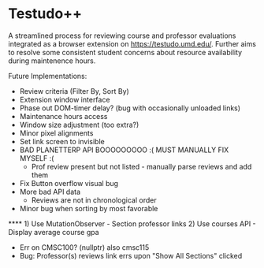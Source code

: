 # Testudo++
A streamlined process for reviewing course and professor evaluations integrated as a browser extension on https://testudo.umd.edu/. Further aims to resolve some consistent student concerns about resource availability during maintenence hours.

Future Implementations:
- Review criteria (Filter By, Sort By)
- Extension window interface
- Phase out DOM-timer delay? (bug with occasionally unloaded links)
- Maintenance hours access
- Window size adjustment (too extra?)
- Minor pixel alignments
- Set link screen to invisible
- BAD PLANETTERP API BOOOOOOOOO :( MUST MANUALLY FIX MYSELF :(
    - Prof review present but not listed - manually parse reviews and add them
- Fix Button overflow visual bug
- More bad API data
    - Reviews are not in chronological order
- Minor bug when sorting by most favorable

**** 1) Use MutationObserver
    - Section professor links
2) Use courses API
    - Display average course gpa

- Err on CMSC100? (nullptr) also cmsc115
- Bug: Professor(s) reviews link errs upon "Show All Sections" clicked